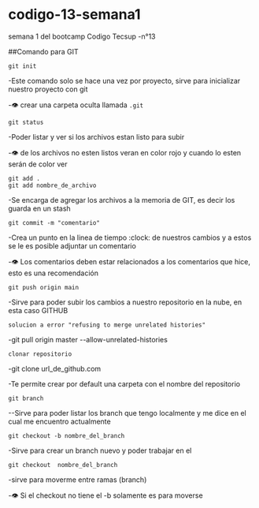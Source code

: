 # codigo-13-semana1
semana 1 del bootcamp Codigo Tecsup -n°13

##Comando para GIT

````
git init
````
-Este comando solo se hace una vez por proyecto, sirve para inicializar nuestro proyecto con git

-:eye: crear una  carpeta oculta llamada ````.git````

````
git status 
````
-Poder listar y ver si los archivos estan listo para subir

-:eye:  de los archivos no esten listos veran en color rojo y cuando lo esten serán de color ver

````
git add .
git add nombre_de_archivo
````
-Se encarga de agregar los archivos a la memoria de GIT, es decir los guarda en un stash

````
git commit -m "comentario"
````
-Crea un punto en la linea de tiempo :clock: de nuestros cambios y a estos se le es posible adjuntar un comentario

-:eye: Los comentarios deben estar relacionados a los comentarios que hice, esto es una recomendación

````
git push origin main
````
-Sirve para poder subir los cambios a nuestro repositorio en la nube, en esta caso GITHUB

````
solucion a error "refusing to merge unrelated histories"
````
-git pull origin master --allow-unrelated-histories

````
clonar repositorio
````
-git clone url_de_github.com

-Te permite crear por default una carpeta con el nombre del repositorio

````
git branch
````

--Sirve para poder listar los branch que tengo localmente y me dice en el cual me encuentro actualmente

````
git checkout -b nombre_del_branch
````
-Sirve para crear un branch nuevo y poder trabajar en el

````
git checkout  nombre_del_branch
````
-sirve para moverme entre ramas (branch)

-:eye: Si el checkout no tiene el -b solamente es para moverse



